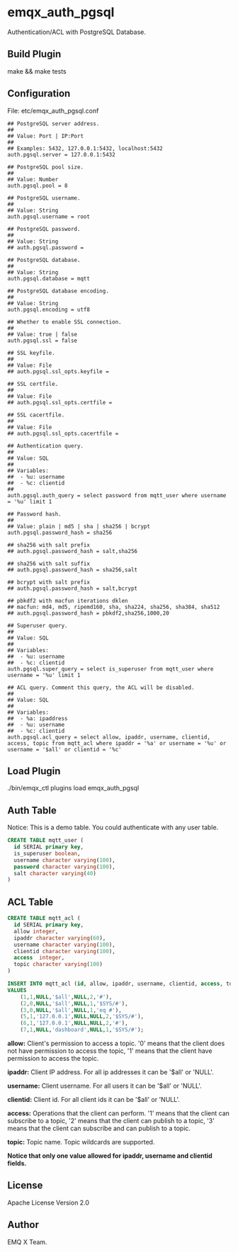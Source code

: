emqx_auth_pgsql
===============

Authentication/ACL with PostgreSQL Database.

Build Plugin
------------

make && make tests

Configuration
-------------

File: etc/emqx_auth_pgsql.conf

```
## PostgreSQL server address.
##
## Value: Port | IP:Port
##
## Examples: 5432, 127.0.0.1:5432, localhost:5432
auth.pgsql.server = 127.0.0.1:5432

## PostgreSQL pool size.
##
## Value: Number
auth.pgsql.pool = 8

## PostgreSQL username.
##
## Value: String
auth.pgsql.username = root

## PostgreSQL password.
##
## Value: String
## auth.pgsql.password =

## PostgreSQL database.
##
## Value: String
auth.pgsql.database = mqtt

## PostgreSQL database encoding.
##
## Value: String
auth.pgsql.encoding = utf8

## Whether to enable SSL connection.
##
## Value: true | false
auth.pgsql.ssl = false

## SSL keyfile.
##
## Value: File
## auth.pgsql.ssl_opts.keyfile =

## SSL certfile.
##
## Value: File
## auth.pgsql.ssl_opts.certfile =

## SSL cacertfile.
##
## Value: File
## auth.pgsql.ssl_opts.cacertfile =

## Authentication query.
##
## Value: SQL
##
## Variables:
##  - %u: username
##  - %c: clientid
##
auth.pgsql.auth_query = select password from mqtt_user where username = '%u' limit 1

## Password hash.
##
## Value: plain | md5 | sha | sha256 | bcrypt
auth.pgsql.password_hash = sha256

## sha256 with salt prefix
## auth.pgsql.password_hash = salt,sha256

## sha256 with salt suffix
## auth.pgsql.password_hash = sha256,salt

## bcrypt with salt prefix
## auth.pgsql.password_hash = salt,bcrypt

## pbkdf2 with macfun iterations dklen
## macfun: md4, md5, ripemd160, sha, sha224, sha256, sha384, sha512
## auth.pgsql.password_hash = pbkdf2,sha256,1000,20

## Superuser query.
##
## Value: SQL
##
## Variables:
##  - %u: username
##  - %c: clientid
auth.pgsql.super_query = select is_superuser from mqtt_user where username = '%u' limit 1

## ACL query. Comment this query, the ACL will be disabled.
##
## Value: SQL
##
## Variables:
##  - %a: ipaddress
##  - %u: username
##  - %c: clientid
auth.pgsql.acl_query = select allow, ipaddr, username, clientid, access, topic from mqtt_acl where ipaddr = '%a' or username = '%u' or username = '$all' or clientid = '%c'
```

Load Plugin
-----------

./bin/emqx_ctl plugins load emqx_auth_pgsql

Auth Table
----------

Notice: This is a demo table. You could authenticate with any user table.

```sql
CREATE TABLE mqtt_user (
  id SERIAL primary key,
  is_superuser boolean,
  username character varying(100),
  password character varying(100),
  salt character varying(40)
)
```

ACL Table
---------

```sql
CREATE TABLE mqtt_acl (
  id SERIAL primary key,
  allow integer,
  ipaddr character varying(60),
  username character varying(100),
  clientid character varying(100),
  access  integer,
  topic character varying(100)
)

INSERT INTO mqtt_acl (id, allow, ipaddr, username, clientid, access, topic)
VALUES
	(1,1,NULL,'$all',NULL,2,'#'),
	(2,0,NULL,'$all',NULL,1,'$SYS/#'),
	(3,0,NULL,'$all',NULL,1,'eq #'),
	(5,1,'127.0.0.1',NULL,NULL,2,'$SYS/#'),
	(6,1,'127.0.0.1',NULL,NULL,2,'#'),
	(7,1,NULL,'dashboard',NULL,1,'$SYS/#');
```
**allow:** Client's permission to access a topic. '0' means that the client does not have permission to access the topic, '1' means that the client have permission to access the topic.

**ipaddr:** Client IP address. For all ip addresses it can be '$all' or 'NULL'. 

**username:** Client username. For all users it can be '$all' or 'NULL'. 

**clientid:** Client id. For all client ids it can be '$all' or 'NULL'. 
	
**access:** Operations that the client can perform. '1' means that the client can subscribe to a topic, '2' means that the client can publish to a topic, '3' means that the client can subscribe and can publish to a topic.

**topic:** Topic name. Topic wildcards are supported. 

**Notice that only one value allowed for ipaddr, username and clientid fields.**

License
-------

Apache License Version 2.0

Author
------

EMQ X Team.

